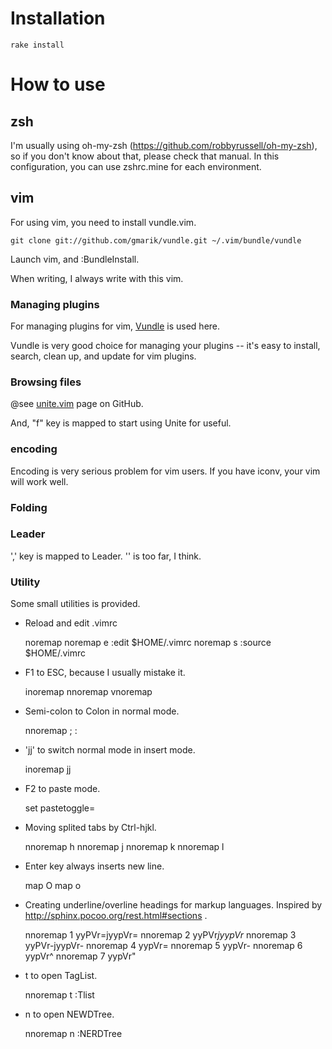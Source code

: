 Installation
============

    rake install


How to use
==========

zsh
---

I'm usually using oh-my-zsh (https://github.com/robbyrussell/oh-my-zsh), so if you don't know about that, please check that manual. In this configuration, you can use zshrc.mine for each environment.

vim
---

For using vim, you need to install vundle.vim. 

    git clone git://github.com/gmarik/vundle.git ~/.vim/bundle/vundle

Launch vim, and :BundleInstall.

When writing, I always write with this vim.

### Managing plugins

For managing plugins for vim, [Vundle][] is used here.

[Vundle]:   https://github.com/gmarik/vundle "gmarik/vundle - GitHub"

Vundle is very good choice for managing your plugins -- it's easy to install, search, clean up, and update for vim plugins.

### Browsing files

@see [unite.vim][] page on GitHub.

[unite.vim]:  https://github.com/Shougo/unite.vim "Shougo/unite.vim - GitHub"

And, "f" key is mapped to start using Unite for useful.


### encoding

Encoding is very serious problem for vim users. If you have iconv, your vim will work well.

### Folding

### Leader

',' key is mapped to Leader. '\' is too far, I think.

### Utility

Some small utilities is provided.

* Reload and edit .vimrc

    noremap <C-c><C-c> <C-c>
    noremap <C-c><C-e>e :edit $HOME/.vimrc<CR>
    noremap <C-c><C-e>s :source $HOME/.vimrc<CR>

* F1 to ESC, because I usually mistake it.

    inoremap <F1> <ESC>
    nnoremap <F1> <ESC>
    vnoremap <F1> <ESC>

* Semi-colon to Colon in normal mode.

    nnoremap ; :

* 'jj' to switch normal mode in insert mode.

    inoremap jj <ESC>

* F2 to paste mode.

    set pastetoggle=<F2>

* Moving splited tabs by Ctrl-hjkl.

    nnoremap <C-h> <C-w>h
    nnoremap <C-j> <C-w>j
    nnoremap <C-k> <C-w>k
    nnoremap <C-l> <C-w>l

* Enter key always inserts new line.

    map <S-Enter> O<ESC>
    map <Enter> o<ESC>


* Creating underline/overline headings for markup languages. Inspired by http://sphinx.pocoo.org/rest.html#sections .

    nnoremap <leader>1 yyPVr=jyypVr=
    nnoremap <leader>2 yyPVr*jyypVr*
    nnoremap <leader>3 yyPVr-jyypVr-
    nnoremap <leader>4 yypVr=
    nnoremap <leader>5 yypVr-
    nnoremap <leader>6 yypVr^
    nnoremap <leader>7 yypVr"

* <leader>t to open TagList.

    nnoremap <leader>t :Tlist<CR>

* <leader>n to open NEWDTree.

    nnoremap <leader>n :NERDTree<CR>
